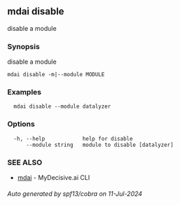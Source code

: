 ## mdai disable

disable a module

### Synopsis

disable a module

```
mdai disable -m|--module MODULE
```

### Examples

```
  mdai disable --module datalyzer
```

### Options

```
  -h, --help            help for disable
      --module string   module to disable [datalyzer]
```

### SEE ALSO

* [mdai](mdai.md)	 - MyDecisive.ai CLI

###### Auto generated by spf13/cobra on 11-Jul-2024
